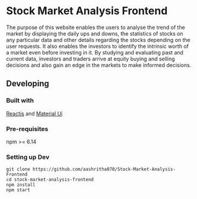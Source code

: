 # Stock Market Analysis Frontend
The purpose of this website enables the users to analyse the trend of the market by displaying the daily ups and downs, the statistics of stocks on any particular data and other details regarding the stocks depending on the user requests. It also enables the investors to identify the intrinsic worth of a market even before investing in it. By studying and evaluating past and current data, investors and traders arrive at equity buying and selling decisions and also gain an edge in the markets to make informed decisions.
## Developing
### Built with
[Reactjs](https://reactjs.org/) and [Material Ui](https://material-ui.com/)
### Pre-requisites
npm >= 6.14
### Setting up Dev
```
git clone https://github.com/aashritha070/Stock-Market-Analysis-Frontend
cd stock-market-analysis-frontend
npm install
npm start
```